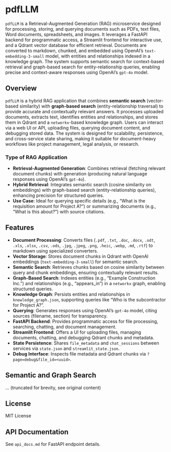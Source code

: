 # pdfLLM

`pdfLLM` is a Retrieval-Augmented Generation (RAG) microservice designed for processing, storing, and querying documents such as PDFs, text files, Word documents, spreadsheets, and images. It leverages a FastAPI backend for programmatic access, a Streamlit frontend for interactive use, and a Qdrant vector database for efficient retrieval. Documents are converted to markdown, chunked, and embedded using OpenAI’s `text-embedding-3-small` model, with entities and relationships indexed in a knowledge graph. The system supports semantic search for context-based retrieval and graph-based search for entity-relationship queries, enabling precise and context-aware responses using OpenAI’s `gpt-4o` model.

## Overview

`pdfLLM` is a hybrid RAG application that combines **semantic search** (vector-based similarity) with **graph-based search** (entity-relationship traversal) to provide accurate and contextually relevant answers. It processes uploaded documents, extracts text, identifies entities and relationships, and stores them in Qdrant and a `networkx`-based knowledge graph. Users can interact via a web UI or API, uploading files, querying document content, and debugging stored data. The system is designed for scalability, persistence, and cross-service state sharing, making it suitable for document-heavy workflows like project management, legal analysis, or research.

### Type of RAG Application
- **Retrieval-Augmented Generation**: Combines retrieval (fetching relevant document chunks) with generation (producing natural language responses using OpenAI’s `gpt-4o`).
- **Hybrid Retrieval**: Integrates semantic search (cosine similarity on embeddings) with graph-based search (entity-relationship queries), enhancing precision for structured queries.
- **Use Case**: Ideal for querying specific details (e.g., “What is the requisition amount for Project A?”) or summarizing documents (e.g., “What is this about?”) with source citations.

## Features
- **Document Processing**: Converts files (`.pdf`, `.txt`, `.doc`, `.docx`, `.odt`, `.xls`, `.xlsx`, `.csv`, `.ods`, `.jpg`, `.jpeg`, `.png`, `.heic`, `.webp`, `.md`, `.rtf`) to markdown using specialized converters.
- **Vector Storage**: Stores document chunks in Qdrant with OpenAI embeddings (`text-embedding-3-small`) for semantic search.
- **Semantic Search**: Retrieves chunks based on cosine similarity between query and chunk embeddings, ensuring contextually relevant results.
- **Graph-Based Search**: Indexes entities (e.g., “Example Construction Inc.”) and relationships (e.g., “appears_in”) in a `networkx` graph, enabling structured queries.
- **Knowledge Graph**: Persists entities and relationships in `knowledge_graph.json`, supporting queries like “Who is the subcontractor for Project A?”.
- **Querying**: Generates responses using OpenAI’s `gpt-4o` model, citing sources (filename, section) for transparency.
- **FastAPI Backend**: Provides programmatic access for file processing, searching, chatting, and document management.
- **Streamlit Frontend**: Offers a UI for uploading files, managing documents, chatting, and debugging Qdrant chunks and metadata.
- **State Persistence**: Shares `file_metadata` and `chat_sessions` between services via `state.json` and `streamlit_state.json`.
- **Debug Interface**: Inspects file metadata and Qdrant chunks via `?page=debug&file_id=<uuid>`.

## Semantic and Graph Search
... (truncated for brevity, see original content)

## License
MIT License

## API Documentation
See `api_docs.md` for FastAPI endpoint details.
